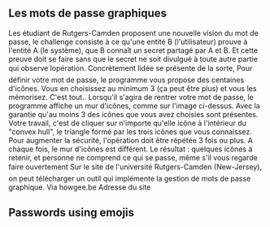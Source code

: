 ## Les mots de passe graphiques

Les étudiant de Rutgers-Camden proposent une nouvelle vision du mot de passe, le challenge consiste à ce qu'une entité B (l'utilisateur) prouve à l'entité A (le système), que B connaît un secret partagé par A et B. Et cette preuve doit se faire sans que le secret ne soit divulgué à toute autre partie qui observe lopération. Concrètement lidée se présente de la sorte, Pour définir votre mot de passe, le programme vous propose des centaines d'icônes. Vous en choisissez au minimum 3 (ça peut être plus) et vous les mémorisez. C'est tout.. Lorsqu'il s'agira de rentrer votre mot de passe, le programme affiche un mur d'icônes, comme sur l'image ci-dessus. Avec la garantie qu'au moins 3 des icônes que vous avez choisies sont présentes. Votre travail, c'est de cliquer sur n'importe qu'elle icône à l'intérieur du "convex hull", le triangle formé par les trois icônes que vous connaissez. Pour augmenter la sécurité, l'opération doit être répétée 3 fois ou plus. A chaque fois, le mur d'icônes est différent. Le résultat : quelques icônes à retenir, et personne ne comprend ce qui se passe, même s'il vous regarde faire ouvertement Sur le site de l'université Rutgers-Camden (New-Jersey), on peut télécharger un outil qui implémente la gestion de mots de passe graphique. Via howgee.be Adresse du site 

## Passwords using emojis
